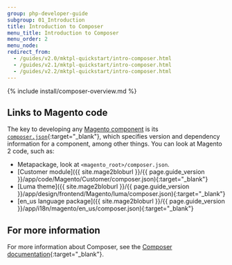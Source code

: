 ```yaml
---
group: php-developer-guide
subgroup: 01_Introduction
title: Introduction to Composer
menu_title: Introduction to Composer
menu_order: 2
menu_node:
redirect_from:
  - /guides/v2.0/mktpl-quickstart/intro-composer.html
  - /guides/v2.1/mktpl-quickstart/intro-composer.html
  - /guides/v2.2/mktpl-quickstart/intro-composer.html
---
```


{% include install/composer-overview.md %}

## Links to Magento code
The key to developing any [Magento component](https://glossary.magento.com/Magento-component) is its [`composer.json`](https://getcomposer.org/doc/04-schema.md){:target="_blank"}, which specifies version and dependency information for a component, among other things. You can look at Magento 2 code, such as:

*	Metapackage, look at `<magento_root>/composer.json`.
*	[Customer module]({{ site.mage2bloburl }}/{{ page.guide_version }}/app/code/Magento/Customer/composer.json){:target="_blank"}
*	[Luma theme]({{ site.mage2bloburl }}/{{ page.guide_version }}/app/design/frontend/Magento/luma/composer.json){:target="_blank"}
*	[en_us language package]({{ site.mage2bloburl }}/{{ page.guide_version }}/app/i18n/magento/en_us/composer.json){:target="_blank"}

## For more information
For more information about Composer, see the [Composer documentation](https://getcomposer.org/doc/00-intro.md){:target="_blank"}.
